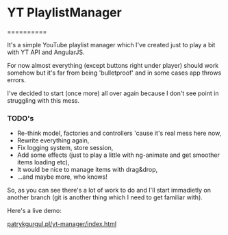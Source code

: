 <h1>YT PlaylistManager</h1>
==========

<p>It's a simple YouTube playlist manager which I've created just to play a bit with YT API and AngularJS.</p>

<p>For now almost everything (except buttons right under player) should work somehow but it's far from being 'bulletproof' and in some cases app throws errors.</p>

<p>I've decided to start (once more) all over again because I don't see point in struggling with this mess.</p>

<h3>TODO's</h3>
<ul>
    <li>Re-think model, factories and controllers 'cause it's real mess here now,</li>
    <li>Rewrite everything again,</li>
    <li>Fix logging system, store session,</li>
    <li>Add some effects (just to play a little with ng-animate and get smoother items loading etc),</li>
    <li>It would be nice to manage items with drag&amp;drop,</li>
    <li>...and maybe more, who knows!</li>
</ul>

<p>So, as you can see there's a lot of work to do and I'll start immadietly on another branch (git is another thing which I need to get familiar with).</p>

<p>Here's a live demo:</p>
<a href="http://patrykgurgul.pl/yt-manager/index.html">patrykgurgul.pl/yt-manager/index.html</a>
